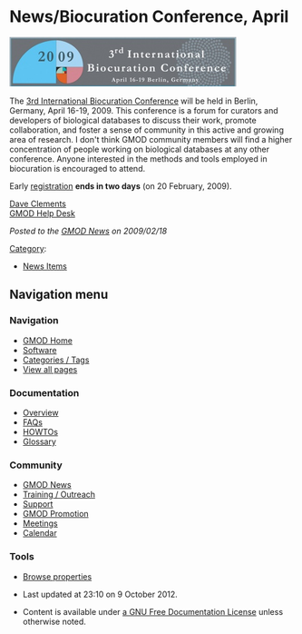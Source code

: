 



<span id="top"></span>




# <span dir="auto">News/Biocuration Conference, April</span>











<a
href="http://projects.eml.org/sdbv/events/BiocurationMeeting/index.html"
rel="nofollow" title="3rd International Biocuration Conference"><img
src="https://raw.githubusercontent.com/GMOD/gmod.github.io/main/mediawiki/images/thumb/2/28/2009BiocurationLogo.jpg/400px-2009BiocurationLogo.jpg"
srcset="https://raw.githubusercontent.com/GMOD/gmod.github.io/main/mediawiki/images/thumb/2/28/2009BiocurationLogo.jpg/600px-2009BiocurationLogo.jpg 1.5x, https://raw.githubusercontent.com/GMOD/gmod.github.io/main/mediawiki/images/thumb/2/28/2009BiocurationLogo.jpg/800px-2009BiocurationLogo.jpg 2x"
width="400" height="87"
alt="3rd International Biocuration Conference" /></a>



The <a
href="http://projects.eml.org/sdbv/events/BiocurationMeeting/index.html"
class="external text" rel="nofollow">3rd International Biocuration
Conference</a> will be held in Berlin, Germany, April 16-19, 2009. This
conference is a forum for curators and developers of biological
databases to discuss their work, promote collaboration, and foster a
sense of community in this active and growing area of research. I don't
think GMOD community members will find a higher concentration of people
working on biological databases at any other conference. Anyone
interested in the methods and tools employed in biocuration is
encouraged to attend.

Early <a
href="http://projects.eml.org/sdbv/events/BiocurationMeeting/registration.html"
class="external text" rel="nofollow">registration</a> **ends in two
days** (on 20 February, 2009).

[Dave Clements](../User%3AClements "User%3AClements")  
[GMOD Help Desk](../GMOD_Help_Desk "GMOD Help Desk")

  



*Posted to the [GMOD News](../GMOD_News "GMOD News") on 2009/02/18*






[Category](../Special%3ACategories "Special%3ACategories"):

- [News Items](../Category%3ANews_Items "Category%3ANews Items")






## Navigation menu







<a href="../Main_Page"
style="background-image: url(../../images/GMOD-cogs.png);"
title="Visit the main page"></a>


### Navigation



- <span id="n-GMOD-Home">[GMOD Home](../Main_Page)</span>
- <span id="n-Software">[Software](../GMOD_Components)</span>
- <span id="n-Categories-.2F-Tags">[Categories /
  Tags](../Categories)</span>
- <span id="n-View-all-pages">[View all
  pages](../Special:AllPages)</span>




### Documentation



- <span id="n-Overview">[Overview](../Overview)</span>
- <span id="n-FAQs">[FAQs](../Category%3AFAQ)</span>
- <span id="n-HOWTOs">[HOWTOs](../Category%3AHOWTO)</span>
- <span id="n-Glossary">[Glossary](../Glossary)</span>




### Community



- <span id="n-GMOD-News">[GMOD News](../GMOD_News)</span>
- <span id="n-Training-.2F-Outreach">[Training /
  Outreach](../Training_and_Outreach)</span>
- <span id="n-Support">[Support](../Support)</span>
- <span id="n-GMOD-Promotion">[GMOD Promotion](../GMOD_Promotion)</span>
- <span id="n-Meetings">[Meetings](../Meetings)</span>
- <span id="n-Calendar">[Calendar](../Calendar)</span>




### Tools

- <span id="t-smwbrowselink"><a href="../Special%253ABrowse/News-2FBiocuration_Conference,_April"
  rel="smw-browse">Browse properties</a></span>



- <span id="footer-info-lastmod">Last updated at 23:10 on 9 October
  2012.</span>
<!-- - <span id="footer-info-viewcount">7,044 page views.</span> -->
- <span id="footer-info-copyright">Content is available under
  <a href="http://www.gnu.org/licenses/fdl-1.3.html" class="external"
  rel="nofollow">a GNU Free Documentation License</a> unless otherwise
  noted.</span>

<!-- -->



<!-- -->




